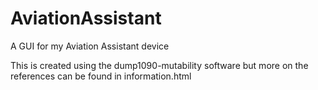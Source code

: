 # AviationAssistant
A GUI for my Aviation Assistant device

This is created using the dump1090-mutability software but more on the references can be found in information.html
